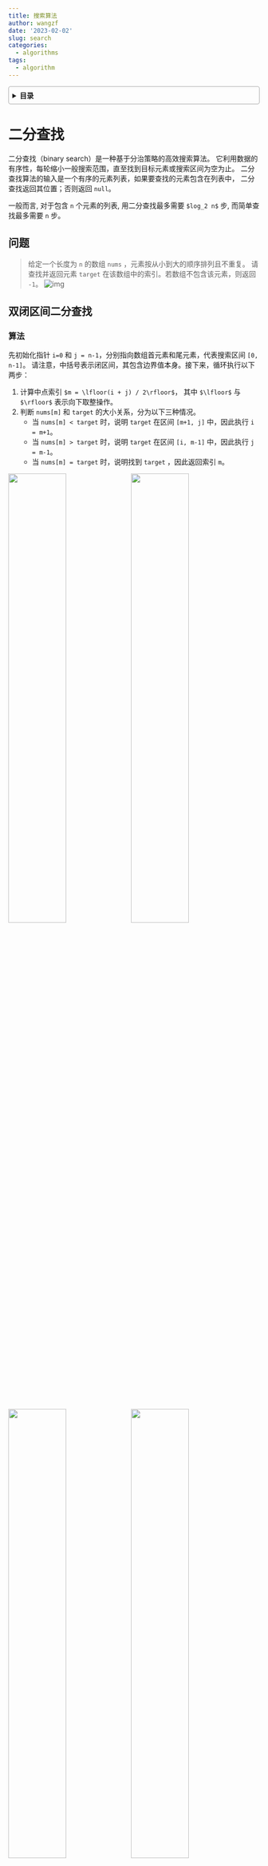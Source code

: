 ```yaml
---
title: 搜索算法
author: wangzf
date: '2023-02-02'
slug: search
categories:
  - algorithms
tags:
  - algorithm
---
```


<style>
details {
    border: 1px solid #aaa;
    border-radius: 4px;
    padding: .5em .5em 0;
}
summary {
    font-weight: bold;
    margin: -.5em -.5em 0;
    padding: .5em;
}
details[open] {
    padding: .5em;
}
details[open] summary {
    border-bottom: 1px solid #aaa;
    margin-bottom: .5em;
}
img {
    pointer-events: none;
}
</style>

<details><summary>目录</summary><p>

- [二分查找](#二分查找)
    - [问题](#问题)
    - [双闭区间二分查找](#双闭区间二分查找)
        - [算法](#算法)
        - [实现](#实现)
    - [左闭右开区间二分法](#左闭右开区间二分法)
        - [算法](#算法-1)
        - [实现](#实现-1)
    - [优点与局限性](#优点与局限性)
- [二分查找插入点](#二分查找插入点)
    - [无重复元素的情况](#无重复元素的情况)
        - [问题](#问题-1)
        - [算法](#算法-2)
        - [实现-双闭区间](#实现-双闭区间)
        - [实现-左闭右开区间](#实现-左闭右开区间)
    - [存在重复元素的情况](#存在重复元素的情况)
        - [问题](#问题-2)
        - [算法](#算法-3)
        - [实现-双闭区间](#实现-双闭区间-1)
        - [实现-左闭右开区间](#实现-左闭右开区间-1)
- [二分查找边界](#二分查找边界)
    - [查找左边界](#查找左边界)
    - [查找又边界](#查找又边界)
- [哈希优化策略](#哈希优化策略)
    - [线性查找--以时间换空间](#线性查找--以时间换空间)
    - [哈希查找--以空间换时间](#哈希查找--以空间换时间)
- [重识搜索算法](#重识搜索算法)
    - [暴力搜索](#暴力搜索)
    - [自适应搜索](#自适应搜索)
    - [搜索方法选取](#搜索方法选取)
- [参考](#参考)
</p></details><p></p>

# 二分查找

二分查找（binary search）是一种基于分治策略的高效搜索算法。
它利用数据的有序性，每轮缩小一般搜索范围，直至找到目标元素或搜索区间为空为止。
二分查找算法的输入是一个有序的元素列表，如果要查找的元素包含在列表中，
二分查找返回其位置；否则返回 `null`。

一般而言, 对于包含 `n` 个元素的列表, 用二分查找最多需要 `$log_2 n$` 步, 
而简单查找最多需要 `n` 步。

## 问题

> 给定一个长度为 `n` 的数组 `nums` ，元素按从小到大的顺序排列且不重复。
> 请查找并返回元素 `target` 在该数组中的索引。若数组不包含该元素，则返回 `-1`。
> ![img](images/binary_search_example.png)

## 双闭区间二分查找

### 算法

先初始化指针 `i=0` 和 `j = n-1`，分别指向数组首元素和尾元素，代表搜索区间 `[0, n-1]`。
请注意，中括号表示闭区间，其包含边界值本身。接下来，循环执行以下两步：

1. 计算中点索引 `$m = \lfloor(i + j) / 2\rfloor$`，
   其中 `$\lfloor$` 与 `$\rfloor$` 表示向下取整操作。
2. 判断 `nums[m]` 和 `target` 的大小关系，分为以下三种情况。
    - 当 `nums[m] < target` 时，说明 `target` 在区间 `[m+1, j]` 中，因此执行 `i = m+1`。
    - 当 `nums[m] > target` 时，说明 `target` 在区间 `[i, m-1]` 中，因此执行 `j = m-1`。
    - 当 `nums[m] = target` 时，说明找到 `target` ，因此返回索引 `m`。

<img src="images/binary_search_step1.png" width="48%" />
<img src="images/binary_search_step2.png" width="48%" />

<img src="images/binary_search_step3.png" width="48%" />
<img src="images/binary_search_step4.png" width="48%" />

<img src="images/binary_search_step5.png" width="48%" />
<img src="images/binary_search_step6.png" width="48%" />

<img src="images/binary_search_step7.png" width="48%" />

若数组不包含目标元素，搜索区间最终会缩小为空，此时返回 `-1`。
值得注意的是，由于 `i` 和 `j` 都是 `int` 类型，因此 `i+j` 可能会超出 `int` 类型的取值范围。
为了避免大数越界，我们通常采用公式 `$m = \lfloor i + (j-i) / 2\rfloor$` 来计算中点。

### 实现

```python
def binary_search(nums: List[int], target: int) -> int:
    """
    二分查找（双闭区间）
    """
    # 初始化双闭区间 [0, n-1]，即 low, high 分别指向数组首尾元素
    low, high = 0, len(nums) - 1
    # 循环，当搜索区间为空时跳出(当 low>high 时为空)
    while low <= high:
        # 理论上 Python 的数字可以无限大(取决于内存大小)，无须考虑大数越界问题
        mid = (low + high) // 2  # 计算中点索引 m
        if nums[m] < target:
            low = m + 1  # 此情况说明 target 在区间[m+1,high]中
        elif nums[m] > target:
            high = mid - 1  # 此情况说明 target 在区间[low,m-1]中
        else:
            return mid  # 找到目标元素，返回其索引
    
    return -1  # 未找到目标元素，返回 -1


if __name__ == "__main__":
    my_list = [1, 3, 5, 7, 9]
    result1 = binary_search(my_list, 3)
    print(result1)

    result2 = binary_search(my_list, -1)
    print(result2)
```

* 时间复杂度为 `$O(log n)$`：在二分循环中，区间每轮缩小一半，因此循环次数为 `$log_{2}n$`。
* 空间复杂度为 `$O(1)$`：指针 `i` 和 `j` 使用常数大小空间。

## 左闭右开区间二分法

### 算法

除了上述双闭区间外，常见的区间表示还有 “左闭右开” 区间，定义为 `[0, n)`，
即左边界包含自身，右边界不包含自身。在该表示下，区间 `[i, j)` 在 `i = j` 时为空。

在两种区间表示下，二分查找算法的初始化、循环条件和缩小区间操作皆有所不同。
由于“双闭区间”表示中的左右边界都被定义为闭区间，
因此通过指针 `$i$` 和指针 `$j$` 缩小区间的操作也是对称的。
这样更不容易出错，因此一般建议采用“双闭区间”的写法。

![img](images/binary_search_ranges.png)

### 实现

```python
def binary_search_lcro(nums: list[int], target: int) -> int:
    """
    二分查找（左闭右开区间）
    """
    # 初始化双闭区间 [0, n)，即 low, high 分别指向数组首尾元素
    low, high = 0, len(nums)
    # 循环，当搜索区间为空时跳出(当 low>high 时为空)
    while low < high:
        mid = (low + high) // 2  # 计算中点索引 m
        if nums[m] < target:
            low = m + 1  # 此情况说明 target 在区间[m+1,high)中
        elif nums[m] > target:
            high = mid  # 此情况说明 target 在区间[low,m)中
        else:
            return mid  # 找到目标元素，返回其索引
    
    return -1  # 未找到目标元素，返回 -1


if __name__ == "__main__":
    my_list = [1, 3, 5, 7, 9]
    result1 = binary_search_lcro(my_list, 3)
    print(result1)

    result2 = binary_search_lcro(my_list, -1)
    print(result2)
```

## 优点与局限性

二分查找在时间和空间方面都有较好的性能：

* 二分查找的时间效率高。在大数据量下，对数阶的时间复杂度具有显著优势。
  例如，当数据大小 `$n = 2^{20}$` 时，线性查找需要 `$2^{20}=1048576$` 轮循环，
  而二分查找仅需 `$log_{2}2^{20}=20$` 轮循环。
* 二分查找无须额外空间。相较于需要借助额外空间的搜索算法（例如哈希查找），
  二分查找更加节省空间。

然而，二分查找并非适用于所有情况，主要有以下原因。

* <span style='border-bottom:1.5px dashed red;'>二分查找仅适用于有序数据</span>。
  若输入数据无序，为了使用二分查找而专门进行排序，得不偿失。
  因为排序算法的时间复杂度通常为 `$O(n log n)$`，比线性查找和二分查找都更高。
  对于频繁插入元素的场景，为保持数组有序性，需要将元素插入到特定位置，时间复杂度为 `$O(n)$`，
  也是非常昂贵的。
* <span style='border-bottom:1.5px dashed red;'>二分查找仅适用于数组</span>。
  二分查找需要跳跃式（非连续地）访问元素，而在链表中执行跳跃式访问的效率较低，
  因此不适合应用在链表或基于链表实现的数据结构。
* 小数据量下，线性查找性能更佳。在线性查找中，每轮只需 1 次判断操作；而在二分查找中，
  需要 1 次加法、1 次除法、1 ~ 3 次判断操作、1 次加法（减法），共 4 ~ 6 个单元操作；
  因此，当数据量 `$n$` 较小时，线性查找反而比二分查找更快。

# 二分查找插入点

二分查找不仅可以搜索目标元素，还可以解决许多变种问题，比如搜索目标元素的插入位置。

## 无重复元素的情况

### 问题

> 给定一个长度为 `n` 的有序数组 `nums` 和一个元素 `targe`，数组不存在重复元素。
> 现将 `target` 插入数组 `nums` 中，并保持其有序性。若数组中已存在元素 `target`，
> 则插入到其左方。请返回插入后 `target` 在数组中的索引。
> ![img](images/binary_search_example2.png)

### 算法

如果想复用上一节的二分查找代码，则需要回答以下两个问题：

1. 问题一：当数组中包含 `target` 时，插入点的索引是否是该元素的索引？
    - 题目要求将 `target` 插入到相等元素的左边，这意味着新插入的 `target` 替换了原来 `target` 的位置。
      也就是说，当数组包含 `target` 时，插入点的索引就是该 `target` 的索引。
2. 问题二：当数组中不存在 `target` 时，插入点是哪个元素的索引？
    - 进一步思考二分查找过程：当 `nums[m] < target` 时 `i` 移动，
      这意味着指针 `i` 在向大于等于 `target` 的元素靠近。同理，
      指针 `j` 始终在向小于等于 `target` 的元素靠近。
      因此二分结束时一定有：`i` 指向首个大于 target 的元素，
      `j` 指向首个小于 `target` 的元素。易得当数组不包含 `target` 时，
      插入索引为 `i`。

### 实现-双闭区间

```python
def binary_search_insertion_simple(nums: list[int], target: int) -> int:
    """
    二分查找插入点（无重复点）
    """
    i, j = 0, len(nums) - 1  # 初始化双闭区间
    while i <= j:
        m = (i + j) // 2  # 计算中点索引 m
        if nums[m] < target:
            i = m + 1  # target 在区间 [m+1,j] 中
        elif nums[m] > target:
            j = m - 1  # target 在区间 [i,m-1] 中
        else:
            return m  # 找到 targe, 返回插入点 m
    # 未找到 target，返回插入点 i
    return i
```

### 实现-左闭右开区间

```python

```

## 存在重复元素的情况

### 问题

> 给定一个长度为 `n` 的有序数组 `nums` 和一个元素 `targe`，数组存在重复元素。
> 现将 `target` 插入数组 `nums` 中，并保持其有序性。若数组中已存在元素 `target`，
> 则插入到其左方。请返回插入后 `target` 在数组中的索引。
> ![img](images/binary_search_example2.png)

### 算法

假设数组中存在多个 `target`，则普通二分查找只能返回其中一个 `target` 的索引，
而无法确定该元素的左边和右边还有多少 `target`。

题目要求将目标元素插入到最左边，所以我们需要查找数组中最左一个 `target` 的索引。
初步考虑通过下图所示的步骤实现：

![img](images/binary_search_insertion_step.png)

1. 执行二分查找，得到任意一个 `target` 的索引，记为 `k`；
2. 从索引 `k` 开始，向左进行线性遍历，当找到最左边的 `target` 时返回。

此方法虽然可用，但其包含线性查找，因此时间复杂度为 `$O(n)$`。
当数组中存在很多重复的 `target` 时，该方法效率很低。

现考虑拓展二分查找代码，如下图所示，整体流程保持不变，每轮先计算中点索引 `m`，
再判断 `target` 和 `nums[m]` 的大小关系，分为以下几种情况：

* 当 `nums[m] < target` 或 `nums[m] > target` 时，说明还没有找到 `target`，
  因此采用普通二分查找的缩小区间操作，从而使指针 `i` 和 `j` 向 `target` 靠近；
* 当 `nums[m] == target` 时，说明小于 `target` 的元素在区间 `[i, m-1]` 中，
  因此采用 `j = m - 1` 来缩小区间，从而使指针 `j` 向小于 `target` 的元素靠近；

循环完成后，`i` 指向最左边的 `target`，`j` 指向首个小于 `target` 的元素，
因此索引 `i` 就是插入点。

<img src="images/binary_search_insertion_step1.png" width="48%" />
<img src="images/binary_search_insertion_step2.png" width="48%" />

<img src="images/binary_search_insertion_step3.png" width="48%" />
<img src="images/binary_search_insertion_step4.png" width="48%" />

<img src="images/binary_search_insertion_step5.png" width="48%" />
<img src="images/binary_search_insertion_step6.png" width="48%" />

<img src="images/binary_search_insertion_step7.png" width="48%" />
<img src="images/binary_search_insertion_step8.png" width="48%" />

观察以下代码，判断分支 `nums[m] > target` 和 `nums[m] == target` 的操作相同，
因此两者可以合并。

即便如此，我们仍然可以将判断条件保持展开，因为其逻辑更加清晰、可读性更好。

### 实现-双闭区间

```python
def binary_search_insertion(nums: list[int], target: int) -> int:
    """
    二分查找插入点（存在重复元素）
    """
    i, j = 0, len(nums) - 1  # 初始化双闭区间 [0, n-1]
    while i <= j:
        m = (i + j) // 2
        if nums[m] < target:
            i = m + 1  # target 在区间 [m+i, j] 中
        elif nums[m] > target:
            j = m - 1  # target 在区间 [i, m-1] 中
        else:
            j = m - 1  # 首个小于 target 的元素在区间 [i, m-1] 中
    # 返回插入点 i
    return i
```

### 实现-左闭右开区间

```python
# TODO
def binary_search_insertion(nums: list[int], target: int) -> int:
    """
    二分查找插入点（存在重复元素）
    """
    i, j = 0, len(nums) - 1  # 初始化双闭区间 [0,n-1]
    while i <= j:
        m = (i + j) // 2  # 计算中点索引 m
        if nums[m] < target:
            i = m + 1  # target 在区间 [m+1,j] 中
        elif nums[m] > target:
            j = m - 1  # target 在区间 [i,m-1] 中
        else:
            j = m - 1  # 首个小于 target 的元素在区间 [i,m-1] 中
    # 返回插入点 i
    return i
```

总的来看，二分查找无非就是给指针 `$i$` 和 `$j$` 分别设定搜索目标，
目标可能是一个具体的元素（例如 `target`），也可能是一个元素范围（例如小于 `target` 的元素）。

在不断的循环二分中，指针 `$i$` 和 `$j$` 都逐渐逼近预先设定的目标。
最终，它们或是成功找到答案，或是越过边界后停止。

# 二分查找边界

## 查找左边界


## 查找又边界


# 哈希优化策略

## 线性查找--以时间换空间



## 哈希查找--以空间换时间

# 重识搜索算法

搜索算法（searching algorithm）用于在数据结构（例如数组、链表、树或图）中搜索一个或一组满足特定条件的元素。
搜索算法可根据实现思路分为以下两类：

* 通过遍历数据结构来定位目标元素，例如数组、链表、树和图的遍历等。
* 利用数据组织结构或数据包含的先验信息，实现高效元素查找，例如二分查找、哈希查找和二叉搜索树查找等。

## 暴力搜索

暴力搜索通过遍历数据结构的每个元素来定位目标元素：

* <span style='border-bottom:1.5px dashed red;'>线性搜索</span> 适用于数组和链表等线性数据结构。
  它从数据结构的一端开始，逐个访问元素，直到找到目标元素或到达另一端仍没有找到目标元素为止；
* <span style='border-bottom:1.5px dashed red;'>广度优先搜索</span> 和 <span style='border-bottom:1.5px dashed red;'>深度优先搜索</span> 是图和树的两种遍历策略。
    - 广度优先搜索从初始节点开始逐层搜索，由近及远访问各个节点。
    - 深度优先搜索从初始节点开始，沿着一条路径走到头，再回溯并尝试其他路径，直到遍历完整个数据结构。

暴力搜索地优点是简单且通用性好，无须对数据做预处理和借助额外的数据结构。
然而，此类算法的时间复杂度为 `$O(n)$`，其中 `$n$` 为元素数量，因此在数量较大的情况下性能较差。

## 自适应搜索

自适应搜索利用数据的特有属性（例如有序性）来优化搜索过程，从而更高效地定位目标元素。

* <span style='border-bottom:1.5px dashed red;'>二分查找</span> 利用数据地有序性实现高效查找，
  仅使用于数组。
* <span style='border-bottom:1.5px dashed red;'>哈希查找</span> 利用哈希表将搜索数据和目标数据建立为键值对映射，
  从而实现查询操作。
* <span style='border-bottom:1.5px dashed red;'>树查找</span> 在特定地树结构（例如二叉搜索树）中，
  基于比较节点值来快速排除节点，从而定位目标元素。

此类算法地优点是效率高，时间复杂度可达到 `$O(log n)$` 甚至 `$O(1)$`。
然而，使用这些算法往往需要对数据进行预处理。例如，二分查找需要预先对数组进行排序。
哈希查找和树查找都需要借助额外的数据结构，维护这些数据结构也需要额外的时间和空间开销。



## 搜索方法选取




# 参考

* [动画讲编程](https://www.zhihu.com/zvideo/1363902580368814081)

